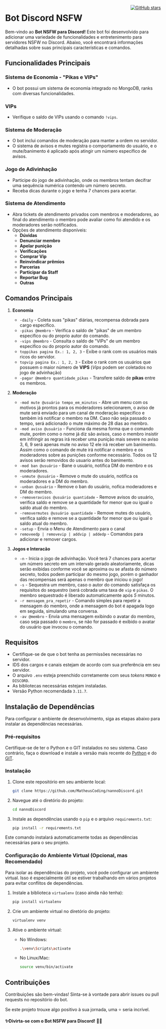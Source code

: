<div style="float: right;">

[![GitHub stars](https://img.shields.io/github/stars/MatheusCoding/nannoDiscord.svg?style=flat-square&logo=github&colorB=white&label=likes&logoWidth=25&logoColor=white)](https://github.com/MatheusCoding/nannoDiscord/stargazers)
</div>

# Bot Discord NSFW

Bem-vindo ao **Bot NSFW para Discord!** Este bot foi desenvolvido para adicionar uma variedade de funcionalidades e entretenimento para servidores NSFW no Discord. Abaixo, você encontrará informações detalhadas sobre suas principais características e comandos.

## Funcionalidades Principais

### Sistema de Economia - "Pikas e VIPs"
- O bot possui um sistema de economia integrado no MongoDB, ranks com diversas funcionalidades.

### VIPs
- Verifique o saldo de VIPs usando o comando `!vips`.

### Sistema de Moderação
- O bot inclui comandos de moderação para manter a ordem no servidor.
- O sistema de avisos e mutes registra o comportamento do usuário, e o mute/banimento é aplicado após atingir um número específico de avisos.

### Jogo de Adivinhação
- Participe do jogo de adivinhação, onde os membros tentam decifrar uma sequência numérica contendo um número secreto.
- Receba dicas durante o jogo e tenha 7 chances para acertar.

### Sistema de Atendimento
- Abra tickets de atendimento privados com membros e moderadores, ao final do atendimento o membro pode avaliar como foi atendido e os moderadores serão notificados.
- Opções de atendimento disponíveis:
  - **Dúvidas**
  - **Denunciar membro**
  - **Apelar punição**
  - **Verificações**
  - **Comprar Vip**
  - **Reinvindicar prêmios**
  - **Parcerias**
  - **Participar da Staff**
  - **Reportar Bug**
  - **Outras**


## Comandos Principais

1. **Economia**
   - `-daily` - Coleta suas "pikas" diárias, recompensa dobrada para cargo especifico.
   - `-pikas @membro` - Verifica o saldo de "pikas" de um membro especifico ou do proprio autor do comando.
   - `-vips @membro` - Consulta o saldo de "VIPs" de um membro especifico ou do proprio autor do comando.
   - `toppikas pagina Ex.: 1, 2, 3` - Exibe o rank com os usuários mais ricos do servidor.
   - `topvip pagina Ex.: 1, 2, 3` - Exibe o rank com os usuários que possuem o maior número de **VIPS** (*Vips* podem ser coletados no jogo de advinhação)
   - `-pagar @membro quantidade_pikas` - Transfere saldo de **pikas** entre os membros.


2. **Moderação**
   - `-mod mute @usuário tempo_em_minutos` - Abre um menu com os motivos já prontos para os moderadores selecionarem, o aviso de mute será enviado para um canal de moderação especifico e também irá notificar o membro na DM. Caso não seja passado o tempo, será adicionado o mute máximo de 28 dias ao membro.
   - `-mod aviso @usuário` - Funciona da mesma forma que o comando mute, porém como o nome já diz são avisos, caso o membro insistir em infringir as regras irá receber uma punição mais severe no aviso 3, 6, 9 será apenas mute no aviso 12 ele irá receber um banimento. Assim como o comando de mute irá notificar o membro e os moderadores sobre as punições conforme necessário. Todos os 12 avisos serão removidos do usuario antes do banimento.
   - `-mod ban @usuário` - Bane o usuário, notifica DM do membro e os moderadores.
   - `-unmute @usuário` - Remove o mute do usuário, notifica os moderadores e a DM do membro.
   - `-unban @usuário` - Remove o ban do usuário, nofica moderadores e DM do membro.
   - `-removeravisos @usuário quantidade` - Remove avisos do usuário, verifica saldo e remove se a quantidade for menor que ou igual o saldo atual do membro.
   - `-removermutes @usuário quantidade` - Remove mutes do usuário, verifica saldo e remove se a quantidade for menor que ou igual o saldo atual do membro.
   - `-setup` - Envia o Menu de Atendimento para o canal
   - `removeedp | removevip | addvip | addedp` - Comandos para adicionar e remover cargos.


3. **Jogos e Interacão**
   - `-n` - Inicia o jogo de adivinhação. Você terá 7 chances para acertar um número secreto em um intervalo gerado aleatoriamente, dicas serão exibidas conforme você se aproxima ou se afasta do número secreto, todos podem participar do mesmo jogo, porém o ganhador das recompensas será apenas o membro que iniciou o jogo!
   - `-s` - Sequestra um membro, caso o autor do comando satisfaça os requisitos do sequestro (será cobrada uma taxa de `vip` e `pikas`. O membro sequestrado é liberado automaticamente após *5* minutos.
   - `-r mensagem_pra_repetir` - Comando simples para repetir a mensagem do membro, onde a mensagem do bot é apagada logo em seguida, simulando uma conversa.
   - `-av @membro` - Envia uma mensagem exibindo o avatar do membro, caso seja passado o `membro`, se não for passado é exibido o avatar do usuário que invocou o comando.

## Requisitos
- Certifique-se de que o bot tenha as permissões necessárias no servidor.
- IDS dos cargos e canais estejam de acordo com sua preferência em seu servidor.
- O arquivo `.env` esteja preenchido corretamente com seus _tokens_ `MONGO` e `DISCORD`.
- As bibliotecas necessárias estejam instaladas.
- Versão Python recomendada `3.11.7`.


## Instalação de Dependências

Para configurar o ambiente de desenvolvimento, siga as etapas abaixo para instalar as dependências necessárias.

### Pré-requisitos

Certifique-se de ter o Python e o GIT instalados no seu sistema. Caso contrário, faça o download e instale a versão mais recente do [Python](https://www.python.org/downloads/) e do [GIT](https://git-scm.com/downloads/).

### Instalação

1. Clone este repositório em seu ambiente local:

    ```bash
    git clone https://github.com/MatheusCoding/nannoDiscord.git
    ```

2. Navegue até o diretório do projeto:

    ```bash
    cd nannoDiscord
    ```

3. Instale as dependências usando o `pip` e o arquivo `requirements.txt`:

    ```bash
    pip install -r requirements.txt
    ```

Este comando instalará automaticamente todas as dependências necessárias para o seu projeto.

### Configuração do Ambiente Virtual (Opcional, mas Recomendado)

Para isolar as dependências do projeto, você pode configurar um ambiente virtual. Isso é especialmente útil se estiver trabalhando em vários projetos para evitar conflitos de dependências.

1. Instale a biblioteca `virtualenv` (caso ainda não tenha):

    ```bash
    pip install virtualenv
    ```

2. Crie um ambiente virtual no diretório do projeto:

    ```bash
    virtualenv venv
    ```

3. Ative o ambiente virtual:

    - No Windows:

        ```bash
        .\venv\Scripts\activate
        ```

    - No Linux/Mac:

        ```bash
        source venv/bin/activate
        ```


## Contribuições

Contribuições são bem-vindas! Sinta-se à vontade para abrir issues ou pull requests no repositório do bot.

Se este projeto trouxe algo positivo à sua jornada, uma ⭐️ seria incrível.


**✨Divirta-se com o Bot NSFW para Discord!** 🔞🤖
